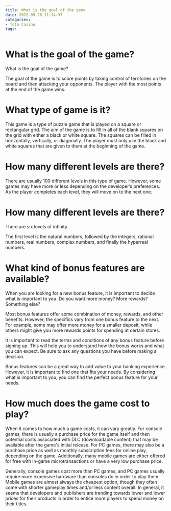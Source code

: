 ```yaml
---
title: What is the goal of the game
date: 2022-09-28 11:14:37
categories:
- Toto Casino
tags:
---
```



#  What is the goal of the game?

What is the goal of the game?

The goal of the game is to score points by taking control of territories on the board and then attacking your opponents. The player with the most points at the end of the game wins.

#  What type of game is it?

This game is a type of puzzle game that is played on a square or rectangular grid. The aim of the game is to fill in all of the blank squares on the grid with either a black or white square. The squares can be filled in horizontally, vertically, or diagonally. The player must only use the black and white squares that are given to them at the beginning of the game.

# How many different levels are there?

There are usually 100 different levels in this type of game. However, some games may have more or less depending on the developer’s preferences. As the player completes each level, they will move on to the next one.

#  How many different levels are there?

There are six levels of infinity.

The first level is the natural numbers, followed by the integers, rational numbers, real numbers, complex numbers, and finally the hyperreal numbers.

#  What kind of bonus features are available?

When you are looking for a new bonus feature, it is important to decide what is important to you. Do you want more money? More rewards? Something else?

Most bonus features offer some combination of money, rewards, and other benefits. However, the specifics vary from one bonus feature to the next. For example, some may offer more money for a smaller deposit, while others might give you more rewards points for spending at certain stores.

It is important to read the terms and conditions of any bonus feature before signing up. This will help you to understand how the bonus works and what you can expect. Be sure to ask any questions you have before making a decision.

Bonus features can be a great way to add value to your banking experience. However, it is important to find one that fits your needs. By considering what is important to you, you can find the perfect bonus feature for your needs.

#  How much does the game cost to play?

When it comes to how much a game costs, it can vary greatly. For console games, there is usually a purchase price for the game itself and then potential costs associated with DLC (downloadable content) that may be available after the game's initial release. For PC games, there may also be a purchase price as well as monthly subscription fees for online play, depending on the game. Additionally, many mobile games are either offered for free with in-game microtransactions or have a very low purchase price.

Generally, console games cost more than PC games, and PC games usually require more expensive hardware than consoles do in order to play them. Mobile games are almost always the cheapest option, though they often come with shorter gameplay times and/or less content overall. In general, it seems that developers and publishers are trending towards lower and lower prices for their products in order to entice more players to spend money on their titles.